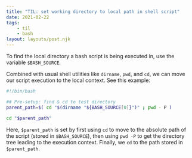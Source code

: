 ```yaml
---
title: "TIL: set working directory to local path in shell script"
date: 2021-02-22
tags:
    - til
    - bash
layout: layouts/post.njk
---
```

To find the local directory a bash script is being executed in, use the variable `$BASH_SOURCE`.

Combined with usual shell utilities like `dirname`, `pwd`, and `cd`, we can move our script execution to the local context. See this example:

```bash
#!/bin/bash

## Pre-setup: find & cd to test directory
parent_path=$( cd "$(dirname "${BASH_SOURCE[0]}")" ; pwd - P )

cd "$parent_path"
```

Here, `$parent_path` is set by first using `cd` to move to the absolute path of the script (stored in `$BASH_SOURCE`), then using `pwd -P` to get the directory tree leading to the execution context. Finally, we `cd` to the path stored in `$parent_path`.
